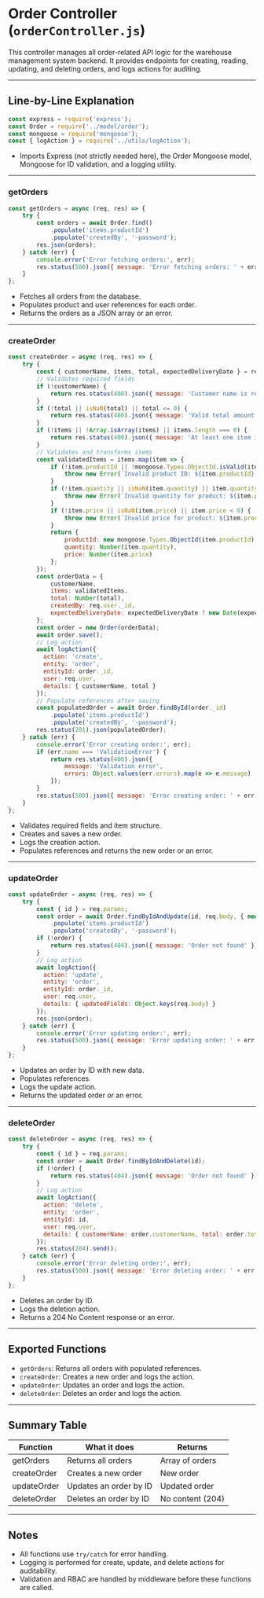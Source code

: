 # Order Controller (`orderController.js`)

This controller manages all order-related API logic for the warehouse management system backend. It provides endpoints for creating, reading, updating, and deleting orders, and logs actions for auditing.

---

## Line-by-Line Explanation

```js
const express = require('express');
const Order = require('../model/order');
const mongoose = require('mongoose');
const { logAction } = require('../utils/logAction');
```
- Imports Express (not strictly needed here), the Order Mongoose model, Mongoose for ID validation, and a logging utility.

---

### getOrders
```js
const getOrders = async (req, res) => {
    try {
        const orders = await Order.find()
            .populate('items.productId')
            .populate('createdBy', '-password');
        res.json(orders);
    } catch (err) {
        console.error('Error fetching orders:', err);
        res.status(500).json({ message: 'Error fetching orders: ' + err.message });
    }
};
```
- Fetches all orders from the database.
- Populates product and user references for each order.
- Returns the orders as a JSON array or an error.

---

### createOrder
```js
const createOrder = async (req, res) => {
    try {
        const { customerName, items, total, expectedDeliveryDate } = req.body;
        // Validates required fields
        if (!customerName) {
            return res.status(400).json({ message: 'Customer name is required' });
        }
        if (!total || isNaN(total) || total <= 0) {
            return res.status(400).json({ message: 'Valid total amount is required' });
        }
        if (!items || !Array.isArray(items) || items.length === 0) {
            return res.status(400).json({ message: 'At least one item is required' });
        }
        // Validates and transforms items
        const validatedItems = items.map(item => {
            if (!item.productId || !mongoose.Types.ObjectId.isValid(item.productId)) {
                throw new Error(`Invalid product ID: ${item.productId}`);
            }
            if (!item.quantity || isNaN(item.quantity) || item.quantity <= 0) {
                throw new Error(`Invalid quantity for product: ${item.productId}`);
            }
            if (!item.price || isNaN(item.price) || item.price < 0) {
                throw new Error(`Invalid price for product: ${item.productId}`);
            }
            return {
                productId: new mongoose.Types.ObjectId(item.productId),
                quantity: Number(item.quantity),
                price: Number(item.price)
            };
        });
        const orderData = {
            customerName,
            items: validatedItems,
            total: Number(total),
            createdBy: req.user._id,
            expectedDeliveryDate: expectedDeliveryDate ? new Date(expectedDeliveryDate) : undefined
        };
        const order = new Order(orderData);
        await order.save();
        // Log action
        await logAction({
          action: 'create',
          entity: 'order',
          entityId: order._id,
          user: req.user,
          details: { customerName, total }
        });
        // Populate references after saving
        const populatedOrder = await Order.findById(order._id)
            .populate('items.productId')
            .populate('createdBy', '-password');
        res.status(201).json(populatedOrder);
    } catch (err) {
        console.error('Error creating order:', err);
        if (err.name === 'ValidationError') {
            return res.status(400).json({ 
                message: 'Validation error', 
                errors: Object.values(err.errors).map(e => e.message)
            });
        }
        res.status(500).json({ message: 'Error creating order: ' + err.message });
    }
};
```
- Validates required fields and item structure.
- Creates and saves a new order.
- Logs the creation action.
- Populates references and returns the new order or an error.

---

### updateOrder
```js
const updateOrder = async (req, res) => {
    try {
        const { id } = req.params;
        const order = await Order.findByIdAndUpdate(id, req.body, { new: true })
            .populate('items.productId')
            .populate('createdBy', '-password');
        if (!order) {
            return res.status(404).json({ message: 'Order not found' });
        }
        // Log action
        await logAction({
          action: 'update',
          entity: 'order',
          entityId: order._id,
          user: req.user,
          details: { updatedFields: Object.keys(req.body) }
        });
        res.json(order);
    } catch (err) {
        console.error('Error updating order:', err);
        res.status(500).json({ message: 'Error updating order: ' + err.message });
    }
};
```
- Updates an order by ID with new data.
- Populates references.
- Logs the update action.
- Returns the updated order or an error.

---

### deleteOrder
```js
const deleteOrder = async (req, res) => {
    try {
        const { id } = req.params;
        const order = await Order.findByIdAndDelete(id);
        if (!order) {
            return res.status(404).json({ message: 'Order not found' });
        }
        // Log action
        await logAction({
          action: 'delete',
          entity: 'order',
          entityId: id,
          user: req.user,
          details: { customerName: order.customerName, total: order.total }
        });
        res.status(204).send();
    } catch (err) {
        console.error('Error deleting order:', err);
        res.status(500).json({ message: 'Error deleting order: ' + err.message });
    }
};
```
- Deletes an order by ID.
- Logs the deletion action.
- Returns a 204 No Content response or an error.

---

## Exported Functions
- `getOrders`: Returns all orders with populated references.
- `createOrder`: Creates a new order and logs the action.
- `updateOrder`: Updates an order and logs the action.
- `deleteOrder`: Deletes an order and logs the action.

---

## Summary Table
| Function      | What it does                        | Returns           |
|---------------|-------------------------------------|-------------------|
| getOrders     | Returns all orders                  | Array of orders   |
| createOrder   | Creates a new order                 | New order         |
| updateOrder   | Updates an order by ID              | Updated order     |
| deleteOrder   | Deletes an order by ID              | No content (204)  |

---

## Notes
- All functions use `try/catch` for error handling.
- Logging is performed for create, update, and delete actions for auditability.
- Validation and RBAC are handled by middleware before these functions are called.

